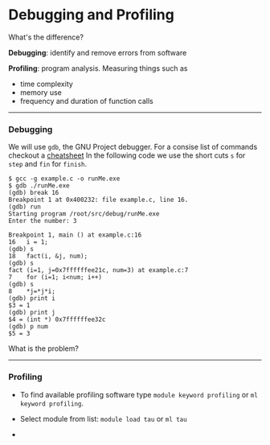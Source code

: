 # Debugging and Profiling

What's the difference?

**Debugging**: identify and remove errors from software

**Profiling**: program analysis. Measuring things such as 
  * time complexity
  * memory use
  * frequency and duration of function calls

_____________________

### Debugging

We will use `gdb`, the GNU Project debugger.
For a consise list of commands checkout a [cheatsheet](https://darkdust.net/files/GDB%20Cheat%20Sheet.pdf)
In the following code we use the short cuts `s` for `step` and `fin` for `finish`.
```
$ gcc -g example.c -o runMe.exe
$ gdb ./runMe.exe
(gdb) break 16
Breakpoint 1 at 0x400232: file example.c, line 16.
(gdb) run
Starting program /root/src/debug/runMe.exe
Enter the number: 3

Breakpoint 1, main () at example.c:16
16   i = 1;
(gdb) s 
18   fact(i, &j, num);
(gdb) s 
fact (i=1, j=0x7ffffffee21c, num=3) at example.c:7
7    for (i=1; i<num; i++)
(gdb) s 
8    *j=*j*i;
(gdb) print i
$3 = 1
(gdb) print j
$4 = (int *) 0x7ffffffee32c
(gdb) p num
$5 = 3
```

What is the problem?
_____________________

### Profiling

* To find available profiling software type `module keyword profiling` or `ml keyword profiling`.

* Select module from list: `module load tau` or `ml tau`

* 




